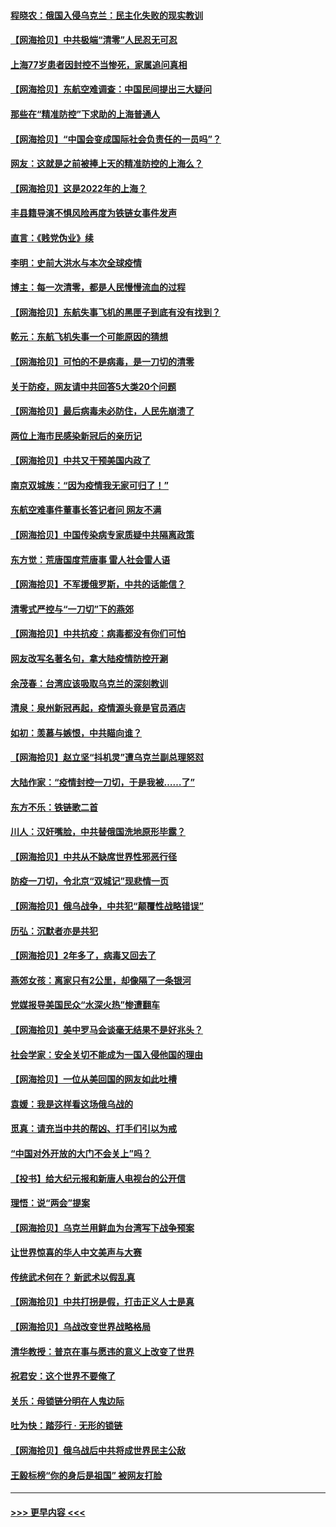 #### [程晓农：俄国入侵乌克兰：民主化失败的现实教训](../pages/nsc993/n13686006.md?t=04011503) 
#### [【网海拾贝】中共极端“清零”人民忍无可忍](../pages/nsc993/n13685914.md?t=04011503) 
#### [上海77岁患者因封控不当惨死，家属追问真相](../pages/nsc993/n13685891.md?t=04011503) 
#### [【网海拾贝】东航空难调查：中国民间提出三大疑问](../pages/nsc993/n13683137.md?t=04011503) 
#### [那些在“精准防控”下求助的上海普通人](../pages/nsc993/n13683088.md?t=04011503) 
#### [【网海拾贝】“中国会变成国际社会负责任的一员吗”？](../pages/nsc993/n13680707.md?t=04011503) 
#### [网友：这就是之前被捧上天的精准防控的上海么？](../pages/nsc993/n13680287.md?t=04011503) 
#### [【网海拾贝】这是2022年的上海？](../pages/nsc993/n13678253.md?t=04011503) 
#### [丰县籍导演不惧风险再度为铁链女事件发声](../pages/nsc993/n13678215.md?t=04011503) 
#### [直言：《贱党伪业》续](../pages/nsc993/n13678056.md?t=04011503) 
#### [李明：史前大洪水与本次全球疫情](../pages/nsc993/n13677332.md?t=04011503) 
#### [博主：每一次清零，都是人民慢慢流血的过程](../pages/nsc993/n13676078.md?t=04011503) 
#### [【网海拾贝】东航失事飞机的黑匣子到底有没有找到？](../pages/nsc993/n13676034.md?t=04011503) 
#### [乾元：东航飞机失事一个可能原因的猜想](../pages/nsc993/n13675834.md?t=04011503) 
#### [【网海拾贝】可怕的不是病毒，是一刀切的清零](../pages/nsc993/n13674403.md?t=04011503) 
#### [关于防疫，网友请中共回答5大类20个问题](../pages/nsc993/n13674318.md?t=04011503) 
#### [【网海拾贝】最后病毒未必防住，人民先崩溃了](../pages/nsc993/n13672307.md?t=04011503) 
#### [两位上海市民感染新冠后的亲历记](../pages/nsc993/n13672217.md?t=04011503) 
#### [【网海拾贝】中共又干预美国内政了](../pages/nsc993/n13669564.md?t=04011503) 
#### [南京双城族：“因为疫情我无家可归了！”](../pages/nsc993/n13669511.md?t=04011503) 
#### [东航空难事件董事长答记者问 网友不满](../pages/nsc993/n13669436.md?t=04011503) 
#### [【网海拾贝】中国传染病专家质疑中共隔离政策](../pages/nsc993/n13667190.md?t=04011503) 
#### [东方觉：荒唐国度荒唐事 雷人社会雷人语](../pages/nsc993/n13666926.md?t=04011503) 
#### [【网海拾贝】不军援俄罗斯，中共的话能信？](../pages/nsc993/n13664594.md?t=04011503) 
#### [清零式严控与“一刀切”下的燕郊](../pages/nsc993/n13664450.md?t=04011503) 
#### [【网海拾贝】中共抗疫：病毒都没有你们可怕](../pages/nsc993/n13662063.md?t=04011503) 
#### [网友改写名著名句，拿大陆疫情防控开涮](../pages/nsc993/n13661999.md?t=04011503) 
#### [余茂春：台湾应该吸取乌克兰的深刻教训](../pages/nsc993/n13661829.md?t=04011503) 
#### [清泉：泉州新冠再起，疫情源头竟是官员酒店](../pages/nsc993/n13660898.md?t=04011503) 
#### [如初：羡慕与嫉恨，中共瞄向谁？](../pages/nsc993/n13660773.md?t=04011503) 
#### [【网海拾贝】赵立坚“抖机灵”遭乌克兰副总理怒怼](../pages/nsc993/n13659660.md?t=04011503) 
#### [大陆作家：“疫情封控一刀切，于是我被……了”](../pages/nsc993/n13659323.md?t=04011503) 
#### [东方不乐：铁链歌二首](../pages/nsc993/n13659123.md?t=04011503) 
#### [川人：汉奸嘴脸，中共替俄国洗地原形毕露？](../pages/nsc993/n13657995.md?t=04011503) 
#### [【网海拾贝】中共从不缺席世界性邪恶行径](../pages/nsc993/n13657799.md?t=04011503) 
#### [防疫一刀切，令北京“双城记”现悲情一页](../pages/nsc993/n13657746.md?t=04011503) 
#### [【网海拾贝】俄乌战争，中共犯“颠覆性战略错误”](../pages/nsc993/n13655760.md?t=04011503) 
#### [历弘：沉默者亦是共犯](../pages/nsc993/n13652799.md?t=04011503) 
#### [【网海拾贝】2年多了，病毒又回去了](../pages/nsc993/n13652629.md?t=04011503) 
#### [燕郊女孩：离家只有2公里，却像隔了一条银河](../pages/nsc993/n13652450.md?t=04011503) 
#### [党媒报导美国民众“水深火热”惨遭翻车](../pages/nsc993/n13649966.md?t=04011503) 
#### [【网海拾贝】美中罗马会谈毫无结果不是好兆头？](../pages/nsc993/n13649860.md?t=04011503) 
#### [社会学家：安全关切不能成为一国入侵他国的理由](../pages/nsc993/n13649744.md?t=04011503) 
#### [【网海拾贝】一位从美回国的网友如此吐槽](../pages/nsc993/n13647381.md?t=04011503) 
#### [袁媛：我是这样看这场俄乌战的](../pages/nsc993/n13644892.md?t=04011503) 
#### [觅真：请充当中共的帮凶、打手们引以为戒](../pages/nsc993/n13644228.md?t=04011503) 
#### [“中国对外开放的大门不会关上”吗？](../pages/nsc993/n13644191.md?t=04011503) 
#### [【投书】给大纪元报和新唐人电视台的公开信](../pages/nsc993/n13644124.md?t=04011503) 
#### [理悟：说“两会”提案](../pages/nsc993/n13643927.md?t=04011503) 
#### [【网海拾贝】乌克兰用鲜血为台湾写下战争预案](../pages/nsc993/n13643578.md?t=04011503) 
#### [让世界惊喜的华人中文美声与大赛](../pages/nsc993/n13641647.md?t=04011503) 
#### [传统武术何在？ 新武术以假乱真](../pages/nsc993/n13641615.md?t=04011503) 
#### [【网海拾贝】中共打拐是假，打击正义人士是真](../pages/nsc993/n13641238.md?t=04011503) 
#### [【网海拾贝】乌战改变世界战略格局](../pages/nsc993/n13639171.md?t=04011503) 
#### [清华教授：普京在事与愿违的意义上改变了世界](../pages/nsc993/n13639019.md?t=04011503) 
#### [祝君安：这个世界不要俺了](../pages/nsc993/n13638903.md?t=04011503) 
#### [关乐：母锁链分明在人鬼边际](../pages/nsc993/n13637601.md?t=04011503) 
#### [吐为快：踏莎行 · 无形的锁链](../pages/nsc993/n13637555.md?t=04011503) 
#### [【网海拾贝】俄乌战后中共将成世界民主公敌](../pages/nsc993/n13636363.md?t=04011503) 
#### [王毅标榜“你的身后是祖国” 被网友打脸](../pages/nsc993/n13636270.md?t=04011503) 

----
#### [ >>> 更早内容 <<< ](../indexes/nsc993-earlier.md)

